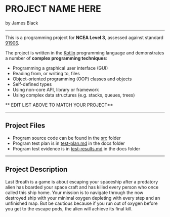 # PROJECT NAME HERE

by James Black

---

This is a programming project for **NCEA Level 3**, assessed against standard [91906](docs/as91906.pdf).

The project is written in the [Kotlin](https://kotlinlang.org) programming language and demonstrates a number of **complex programming techniques**:
- Programming a graphical user interface (GUI)
- Reading from, or writing to, files
- Object-oriented programming (OOP) classes and objects
- Self-defined types
- Using non-core API, library or framework 
- Using complex data structures (e.g. stacks, queues, trees)

** EDIT LIST ABOVE TO MATCH YOUR PROJECT**

---

## Project Files

- Program source code can be found in the [src](src/) folder
- Program test plan is in [test-plan.md](docs/test-plan.md) in the docs folder
- Program test evidence is in [test-results.md](docs/test-results.md) in the docs folder

---

## Project Description

Last Breath is a game is about escaping your spaceship after a predatory alien has boarded your space craft and has killed every person who once called this ship home. 
Your mission is to navigate through the now destroyed ship with your minimal oxygen depleting with every step and an unfinished map. But be cautious because 
if you run out of oxygen before you get to the escape pods, the alien will achieve its final kill.  

